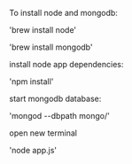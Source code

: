 To install node and mongodb:

'brew install node'

'brew install mongodb'


install node app dependencies:

'npm install'



start mongodb database:


'mongod --dbpath mongo/'


open new terminal


'node app.js'
